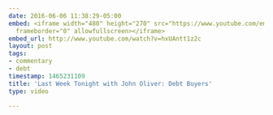 ```yaml
---
date: 2016-06-06 11:38:29-05:00
embed: <iframe width="480" height="270" src="https://www.youtube.com/embed/hxUAntt1z2c?feature=oembed"
  frameborder="0" allowfullscreen></iframe>
embed_url: http://www.youtube.com/watch?v=hxUAntt1z2c
layout: post
tags:
- commentary
- debt
timestamp: 1465231109
title: 'Last Week Tonight with John Oliver: Debt Buyers'
type: video

---
```


